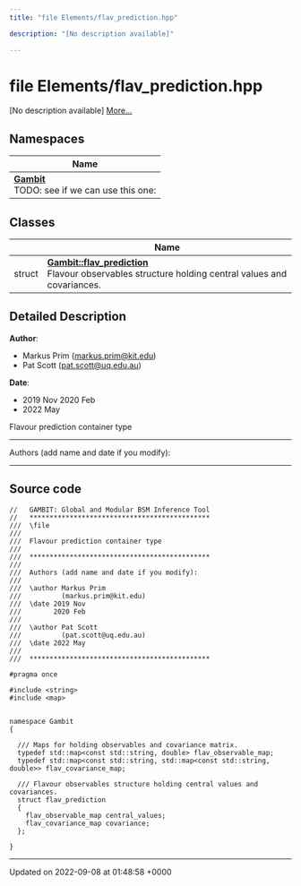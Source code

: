 ```yaml
---
title: "file Elements/flav_prediction.hpp"

description: "[No description available]"

---
```


# file Elements/flav_prediction.hpp

[No description available] [More...](#detailed-description)

## Namespaces

| Name           |
| -------------- |
| **[Gambit](/documentation/code/namespaces/namespacegambit/)** <br>TODO: see if we can use this one:  |

## Classes

|                | Name           |
| -------------- | -------------- |
| struct | **[Gambit::flav_prediction](/documentation/code/classes/structgambit_1_1flav__prediction/)** <br>Flavour observables structure holding central values and covariances.  |

## Detailed Description


**Author**: 

  * Markus Prim ([markus.prim@kit.edu](mailto:markus.prim@kit.edu)) 
  * Pat Scott ([pat.scott@uq.edu.au](mailto:pat.scott@uq.edu.au)) 


**Date**: 

  * 2019 Nov 2020 Feb
  * 2022 May


Flavour prediction container type



------------------

Authors (add name and date if you modify):



------------------




## Source code

```
//   GAMBIT: Global and Modular BSM Inference Tool
//   *********************************************
///  \file
///
///  Flavour prediction container type
///
///  *********************************************
///
///  Authors (add name and date if you modify):
///
///  \author Markus Prim
///          (markus.prim@kit.edu)
///  \date 2019 Nov
///        2020 Feb
///
///  \author Pat Scott
///          (pat.scott@uq.edu.au)
///  \date 2022 May
///
///  *********************************************

#pragma once

#include <string>
#include <map>


namespace Gambit
{

  /// Maps for holding observables and covariance matrix.
  typedef std::map<const std::string, double> flav_observable_map;
  typedef std::map<const std::string, std::map<const std::string, double>> flav_covariance_map;

  /// Flavour observables structure holding central values and covariances.
  struct flav_prediction
  {
    flav_observable_map central_values;
    flav_covariance_map covariance;
  };

}
```


-------------------------------

Updated on 2022-09-08 at 01:48:58 +0000
